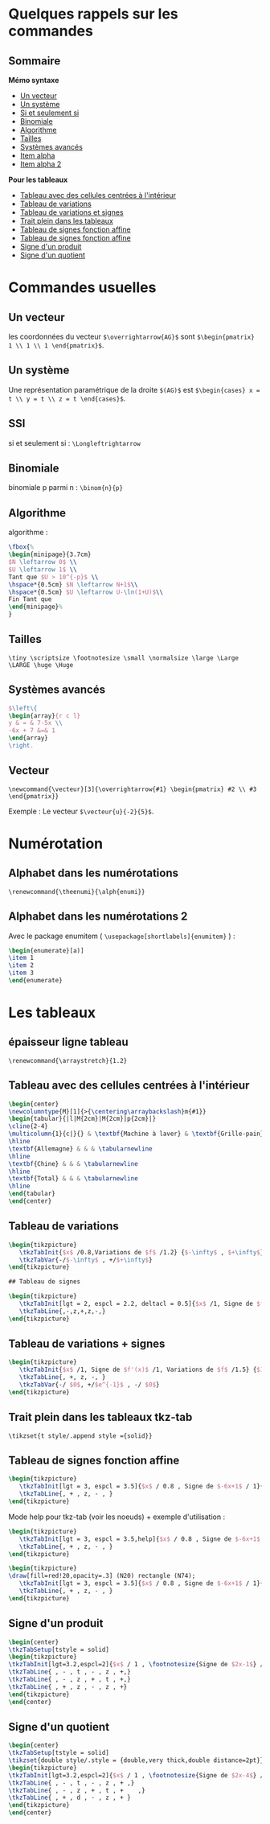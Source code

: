 # Quelques rappels sur les commandes 

## Sommaire 

**Mémo syntaxe**

- [Un vecteur](#un-vecteur)
- [Un système](#un-système)
- [Si et seulement si](#ssi)
- [Binomiale](#binomiale)
- [Algorithme](#algorithme)
- [Tailles](#tailles-)
- [Systèmes avancés](#systèmes-avancés)
- [Item alpha](#alphabet-dans-les-numérotations)
- [Item alpha 2](#alphabet-dans-les-numérotations-2)

**Pour les tableaux**

- [Tableau avec des cellules centrées à l'intérieur](#tableau-avec-des-cellules-centrées-à-lintérieur)
- [Tableau de variations](#tableau-avec-des-cellules-centrées-à-lintérieur)
- [Tableau de variations et signes](#tableau-de-variations--signes)
- [Trait plein dans les tableaux](#trait-plein-dans-les-tableaux-tkz-tab)
- [Tableau de signes fonction affine](#tableau-de-signes-fonction-affine)
- [Tableau de signes fonction affine](#tableau-de-signes-fonction-affine)
- [Signe d'un produit](#signe-dun-produit)
- [Signe d'un quotient](#signe-dun-quotient)

# Commandes usuelles

## Un vecteur

les coordonnées du vecteur `$\overrightarrow{AG}$` sont `$\begin{pmatrix} 1 \\ 1 \\ 1 \end{pmatrix}$`.

## Un système

Une représentation paramétrique de la droite `$(AG)$` est `$\begin{cases} x = t \\ y = t \\ z = t \end{cases}$`.

## SSI

si et seulement si : 	`\Longleftrightarrow`

## Binomiale

binomiale p parmi n : `\binom{n}{p}`

## Algorithme

algorithme :

```latex
\fbox{%
\begin{minipage}{3.7cm}
$N \leftarrow 0$ \\
$U \leftarrow 1$ \\
Tant que $U > 10^{-p}$ \\
\hspace*{0.5cm} $N \leftarrow N+1$\\
\hspace*{0.5cm} $U \leftarrow U-\ln(1+U)$\\
Fin Tant que
\end{minipage}%
}
```

## Tailles

`\tiny \scriptsize \footnotesize \small \normalsize \large \Large \LARGE \huge \Huge`

## Systèmes avancés 

```latex
$\left\{
\begin{array}{r c l}
y & = & 7-5x \\
-6x + 7 &=& 1
\end{array}
\right. 
```

## Vecteur

`\newcommand{\vecteur}[3]{\overrightarrow{#1} \begin{pmatrix} #2 \\ #3 \end{pmatrix}}`

Exemple : Le vecteur `$\vecteur{u}{-2}{5}$`.

# Numérotation

## Alphabet dans les numérotations

`\renewcommand{\theenumi}{\alph{enumi}}`

## Alphabet dans les numérotations 2

Avec le package enumitem ( `\usepackage[shortlabels]{enumitem}` ) :

```latex
\begin{enumerate}[a)]
\item 1
\item 2
\item 3
\end{enumerate}
```

# Les tableaux

## épaisseur ligne tableau

`\renewcommand{\arraystretch}{1.2}`

## Tableau avec des cellules centrées à l'intérieur

```latex
\begin{center}
\newcolumntype{M}[1]{>{\centering\arraybackslash}m{#1}}
\begin{tabular}{|l|M{2cm}|M{2cm}|p{2cm}|}
\cline{2-4}
\multicolumn{1}{c|}{} & \textbf{Machine à laver} & \textbf{Grille-pain} & \textbf{Total} \tabularnewline
\hline
\textbf{Allemagne} & & & \tabularnewline
\hline
\textbf{Chine} & & & \tabularnewline
\hline
\textbf{Total} & & & \tabularnewline
\hline
\end{tabular}
\end{center}
```

## Tableau de variations

```latex
\begin{tikzpicture}
   \tkzTabInit{$x$ /0.8,Variations de $f$ /1.2} {$-\infty$ , $+\infty$}
   \tkzTabVar{-/$-\infty$ , +/$+\infty$}
\end{tikzpicture}

## Tableau de signes

\begin{tikzpicture}
   \tkzTabInit[lgt = 2, espcl = 2.2, deltacl = 0.5]{$x$ /1, Signe de $f'(x)$ /1} {$-\pi$,$-\frac{\pi}{3}$,$\frac{\pi}{3}$,$\pi$}
   \tkzTabLine{,-,z,+,z,-,}
\end{tikzpicture}
```

## Tableau de variations + signes

```latex
\begin{tikzpicture}
   \tkzTabInit{$x$ /1, Signe de $f'(x)$ /1, Variations de $f$ /1.5} {$1$ , $e$, $+\infty$}
   \tkzTabLine{, +, z, -, } 
   \tkzTabVar{-/ $0$, +/$e^{-1}$ , -/ $0$}
\end{tikzpicture}
```

## Trait plein dans les tableaux tkz-tab

`\tikzset{t style/.append style ={solid}}`

## Tableau de signes fonction affine

```latex
\begin{tikzpicture}
   \tkzTabInit[lgt = 3, espcl = 3.5]{$x$ / 0.8 , Signe de $-6x+1$ / 1}{$-\infty$, $\frac{1}{6}$, $+\infty$}
   \tkzTabLine{, + , z, - , }
\end{tikzpicture}
```

Mode help pour tkz-tab (voir les noeuds) + exemple d'utilisation :

```latex
\begin{tikzpicture}
   \tkzTabInit[lgt = 3, espcl = 3.5,help]{$x$ / 0.8 , Signe de $-6x+1$ / 1}{$-\infty$, $\frac{1}{6}$, $+\infty$}
   \tkzTabLine{, + , z, - , }
\end{tikzpicture}

\begin{tikzpicture}
\draw[fill=red!20,opacity=.3] (N20) rectangle (N74);
   \tkzTabInit[lgt = 3, espcl = 3.5]{$x$ / 0.8 , Signe de $-6x+1$ / 1}{$-\infty$, $\frac{1}{6}$, $+\infty$}
   \tkzTabLine{, + , z, - , }
\end{tikzpicture}
```

## Signe d'un produit

```latex
\begin{center}
\tkzTabSetup[tstyle = solid]
\begin{tikzpicture}
\tkzTabInit[lgt=3.2,espcl=2]{$x$ / 1 , \footnotesize{Signe de $2x-1$} / 1, \footnotesize{Signe de $6x+24$} / 1, \scriptsize{Signe de \\ $(2x-1)(6x+24)$} / 1}{$-\infty$, $-4$ , $\frac{1}{2}$ ,$+\infty$}
\tkzTabLine{ , - , t , - , z , +,}
\tkzTabLine{ , - , z , + , t , +,}
\tkzTabLine{ , + , z , - , z , +}
\end{tikzpicture}
\end{center}
```

## Signe d'un quotient

```latex
\begin{center}
\tkzTabSetup[tstyle = solid]
\tikzset{double style/.style = {double,very thick,double distance=2pt}}
\begin{tikzpicture}
\tkzTabInit[lgt=3.2,espcl=2]{$x$ / 1 , \footnotesize{Signe de $2x-4$} / 1, \footnotesize{Signe de $6x+30$} / 1, \scriptsize{Signe de $\dfrac{2x-4}{6x+30}$} / 1}{$-\infty$, $-5$, $2$,$+\infty$}
\tkzTabLine{ , - , t , - , z , + ,}
\tkzTabLine{ , - , z , + , t , +	,}
\tkzTabLine{ , + , d , - , z , + }
\end{tikzpicture}
\end{center}
```